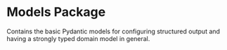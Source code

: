 ﻿# Models Package

Contains the basic Pydantic models for configuring structured output and having a strongly typed domain model in
general.